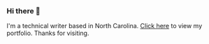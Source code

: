 ### Hi there 👋

I'm a technical writer based in North Carolina. [Click here](https://ted-v.github.io/portfolio/) to view my portfolio. Thanks for visiting.
